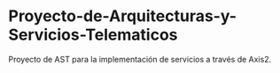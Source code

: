 # Proyecto-de-Arquitecturas-y-Servicios-Telematicos
Proyecto de AST para la implementación de servicios a través de Axis2.
